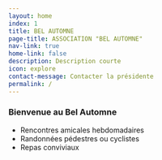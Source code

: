 ```yaml
---
layout: home
index: 1
title: BEL AUTOMNE
page-title: ASSOCIATION "BEL AUTOMNE"
nav-link: true
home-link: false
description: Description courte
icon: explore
contact-message: Contacter la présidente
permalink: /
---
```



### Bienvenue au Bel Automne

* Rencontres amicales hebdomadaires
* Randonn&eacute;es p&eacute;destres ou cyclistes
* Repas conviviaux